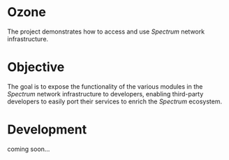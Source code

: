 # Ozone
The project demonstrates how to access and use *Spectrum* network infrastructure.

# Objective
The goal is to expose the functionality of the various modules in the *Spectrum* network infrastructure to developers, enabling third-party developers to easily port their services to enrich the *Spectrum* ecosystem.

# Development
coming soon...

